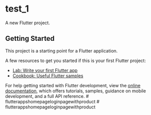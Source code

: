 # test_1

A new Flutter project.

## Getting Started

This project is a starting point for a Flutter application.

A few resources to get you started if this is your first Flutter project:

- [Lab: Write your first Flutter app](https://docs.flutter.dev/get-started/codelab)
- [Cookbook: Useful Flutter samples](https://docs.flutter.dev/cookbook)

For help getting started with Flutter development, view the
[online documentation](https://docs.flutter.dev/), which offers tutorials,
samples, guidance on mobile development, and a full API reference.
#   f l u t t e r a p p s h o m e p a g e l o g i n p a g e w i t h p r o d u c t  
 #   f l u t t e r a p p s h o m e p a g e l o g i n p a g e w i t h p r o d u c t  
 